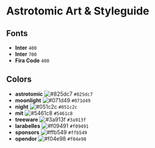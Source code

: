 # Astrotomic Art & Styleguide

## Fonts

- **Inter** `400`
- **Inter** `700`
- **Fira Code** `400`

## Colors

- **astrotomic** ![#825dc7](https://via.placeholder.com/15/825dc7/000000?text=+) `#825dc7`
- **moonlight** ![#071d49](https://via.placeholder.com/15/071d49/000000?text=+) `#071d49`
- **night** ![#051c2c](https://via.placeholder.com/15/051c2c/000000?text=+) `#051c2c`
- **mit** ![#5461c8](https://via.placeholder.com/15/5461c8/000000?text=+) `#5461c8`
- **treeware** ![#3a913f](https://via.placeholder.com/15/3a913f/000000?text=+) `#3a913f`
- **larabelles** ![#f09491](https://via.placeholder.com/15/f09491/000000?text=+) `#f09491`
- **sponsors** ![#ffb549](https://via.placeholder.com/15/ffb549/000000?text=+) `#ffb549`
- **opendor** ![#f04e98](https://via.placeholder.com/15/f04e98/000000?text=+) `#f04e98`
